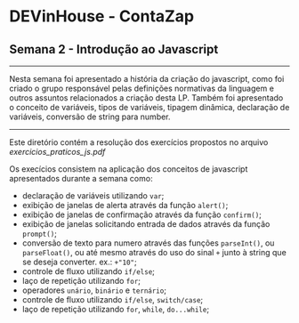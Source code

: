 # DEVinHouse - ContaZap

## Semana 2 - Introdução ao Javascript
---

Nesta semana foi apresentado a história da criação do javascript, como foi criado o grupo responsável pelas definições normativas da linguagem e outros assuntos relacionados a criação desta LP.
Também foi apresentado o conceito de variáveis, tipos de variáveis, tipagem dinâmica, declaração de variáveis, conversão de string para number.



---
Este diretório contém a resolução dos exercícios propostos no arquivo _exercicios_praticos_js.pdf_

Os execícios consistem na aplicação dos conceitos de javascript apresentados durante a semana como:
* declaração de variáveis utilizando `var`;
* exibição de janelas de alerta através da função `alert()`;
* exibição de janelas de confirmação através da função `confirm()`;
* exibição de janelas solicitando entrada de dados através da função `prompt()`;
* conversão de texto para numero através das funções `parseInt()`, ou `parseFloat()`, ou até mesmo através do uso do sinal `+` junto à string que se deseja converter. ex.: `+"10"`;
* controle de fluxo utilizando `if/else`;
* laço de repetição utilizando `for`;
* operadores `unário`, `binário` e `ternário`;
* controle de fluxo utilizando `if/else`, `switch/case`;
* laço de repetição utilizando `for`, `while`, `do...while`;
